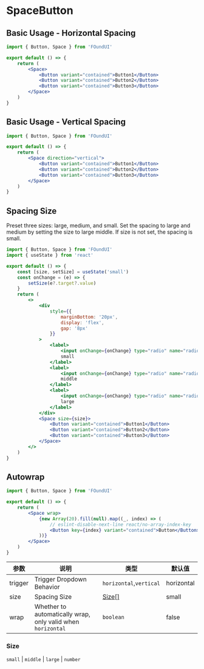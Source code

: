 # SpaceButton

## Basic Usage - Horizontal Spacing

```jsx
import { Button, Space } from 'FOundUI'

export default () => {
    return (
        <Space>
            <Button variant="contained">Button1</Button>
            <Button variant="contained">Button2</Button>
            <Button variant="contained">Button3</Button>
        </Space>
    )
}
```

## Basic Usage - Vertical Spacing

```jsx
import { Button, Space } from 'FOundUI'

export default () => {
    return (
        <Space direction="vertical">
            <Button variant="contained">Button1</Button>
            <Button variant="contained">Button2</Button>
            <Button variant="contained">Button3</Button>
        </Space>
    )
}
```

## Spacing Size

Preset three sizes: large, medium, and small.
Set the spacing to large and medium by setting the size to large middle. If size is not set, the spacing is small.

```jsx
import { Button, Space } from 'FOundUI'
import { useState } from 'react'

export default () => {
    const [size, setSize] = useState('small')
    const onChange = (e) => {
        setSize(e?.target?.value)
    }
    return (
        <>
            <div
                style={{
                    marginBottom: '20px',
                    display: 'flex',
                    gap: '8px'
                }}
            >
                <label>
                    <input onChange={onChange} type="radio" name="radio" value="small"></input>
                    small
                </label>
                <label>
                    <input onChange={onChange} type="radio" name="radio" value="middle"></input>
                    middle
                </label>
                <label>
                    <input onChange={onChange} type="radio" name="radio" value="large"></input>
                    large
                </label>
            </div>
            <Space size={size}>
                <Button variant="contained">Button1</Button>
                <Button variant="contained">Button2</Button>
                <Button variant="contained">Button3</Button>
            </Space>
        </>
    )
}
```

## Autowrap

```jsx
import { Button, Space } from 'FOundUI'

export default () => {
    return (
        <Space wrap>
            {new Array(20).fill(null).map((_, index) => (
                // eslint-disable-next-line react/no-array-index-key
                <Button key={index} variant="contained">Button</Button>
            ))}
        </Space>
    )
}
```


| 参数             | 说明                                                                         | 类型                    | 默认值     |
| ---------------- | ---------------------------------------------------------------------------- | ----------------------- | ---------- |
| trigger          | Trigger Dropdown Behavior                                                  | `horizontal`,`vertical`     | horizontal    |
| size              |    Spacing Size                                                          | [Size[]](#Size)                   | small   |
| wrap              | Whether to automatically wrap, only valid when `horizontal`                 | `boolean`             | false    |



### Size
`small` | `middle` | `large` | `number`